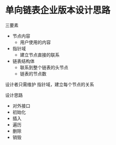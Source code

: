# 单向链表企业版本设计思路

三要素
* 节点内容
    * 用户使用的内容
* 指针域
    * 建立节点直接的联系
* 链表结构体
    * 联系到整个链表的头节点
    * 链表的节点数

设计者只需维护 指针域，建立每个节点的关系


设计思路
* 对外接口
* 初始化
* 插入
* 遍历
* 删除
* 销毁